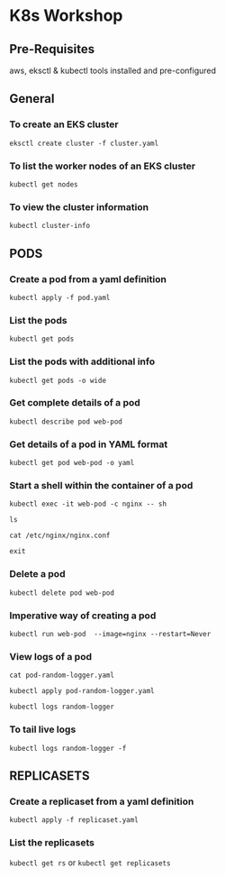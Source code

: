 # K8s Workshop
## Pre-Requisites
aws, eksctl & kubectl tools installed and pre-configured
## General
### To create an EKS cluster
```eksctl create cluster -f cluster.yaml```
### To list the worker nodes of an EKS cluster
```kubectl get nodes```
### To view the cluster information
```kubectl cluster-info```
## PODS
### Create a pod from a yaml definition
```kubectl apply -f pod.yaml```
### List the pods
```kubectl get pods```
### List the pods with additional info
```kubectl get pods -o wide```
### Get complete details of a pod
```kubectl describe pod web-pod```
### Get details of a pod in YAML format
```kubectl get pod web-pod -o yaml```
### Start a shell within the container of a pod
```kubectl exec -it web-pod -c nginx -- sh```

```ls```

```cat /etc/nginx/nginx.conf```

```exit```


### Delete a pod
```kubectl delete pod web-pod```
### Imperative way of creating a pod
```kubectl run web-pod  --image=nginx --restart=Never```
### View logs of a pod
```cat pod-random-logger.yaml```

```kubectl apply pod-random-logger.yaml```

```kubectl logs random-logger```

### To tail live logs
```kubectl logs random-logger -f```

## REPLICASETS
### Create a replicaset from a yaml definition
```kubectl apply -f replicaset.yaml```

### List the replicasets
```kubectl get rs```
or
```kubectl get replicasets```
